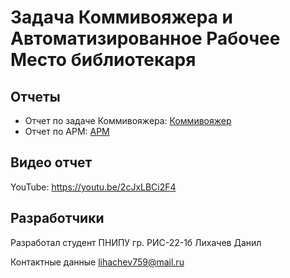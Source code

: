 # Задача Коммивояжера и Автоматизированное Рабочее Место библиотекаря
## Отчеты
- Отчет по задаче Коммивояжера: [Коммивояжер](https://github.com/lihach53/Creative-work/blob/main/TravellingSalesmanProblem/Отчет%20по%20TSP.docx)
- Отчет по АРМ: [АРМ](https://github.com/lihach53/Creative-work/blob/main/АРМ%20библиотекаря/Отчет%20по%20АРМу.docx)
## Видео отчет
YouTube: https://youtu.be/2cJxLBCi2F4
## Разработчики 
Разработал студент ПНИПУ гр. РИС-22-1б Лихачев Данил

Контактные данные lihachev759@mail.ru
